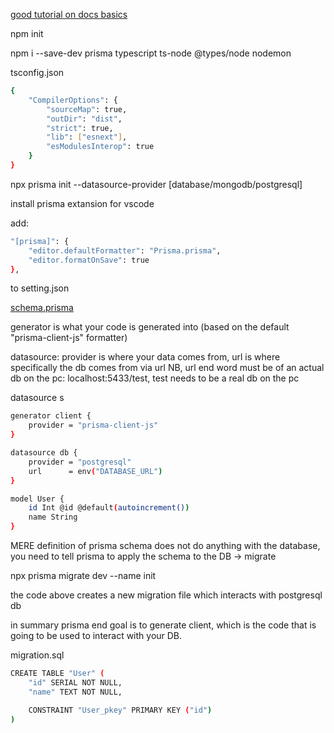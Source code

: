 [good tutorial on docs basics](https://www.youtube.com/watch?v=RebA5J-rlwg)

npm init

npm i --save-dev prisma typescript ts-node @types/node nodemon

tsconfig.json
```sh
{
    "CompilerOptions": {
        "sourceMap": true,
        "outDir": "dist",
        "strict": true,
        "lib": ["esnext"],
        "esModulesInterop": true
    }
}
```


npx prisma init --datasource-provider [database/mongodb/postgresql]

install prisma extansion for vscode

add:

```sh
"[prisma]": {
    "editor.defaultFormatter": "Prisma.prisma",
    "editor.formatOnSave": true
},
```


to setting.json


[schema.prisma](https://www.prisma.io/docs/concepts/components/prisma-schema)

generator is what your code is generated into (based on the default "prisma-client-js" formatter)

datasource: provider is where your data comes from, url is where specifically the db comes from via url NB, url end word must be of an actual db on the pc: localhost:5433/test, test needs to be a real db on the pc 

datasource s

```sh
generator client {
    provider = "prisma-client-js"
}

datasource db {
    provider = "postgresql"
    url      = env("DATABASE_URL")
}

model User {
    id Int @id @default(autoincrement())
    name String
}
```

MERE definition of prisma schema does not do anything with the database,
you need to tell prisma to apply the schema to the DB -> migrate

npx prisma migrate dev --name init

the code above creates a new migration file which interacts with postgresql db

in summary prisma end goal is to generate client, which is the code that is going to be used to interact with your DB.

migration.sql

```sh
CREATE TABLE "User" (
    "id" SERIAL NOT NULL,
    "name" TEXT NOT NULL,

    CONSTRAINT "User_pkey" PRIMARY KEY ("id")
)
```